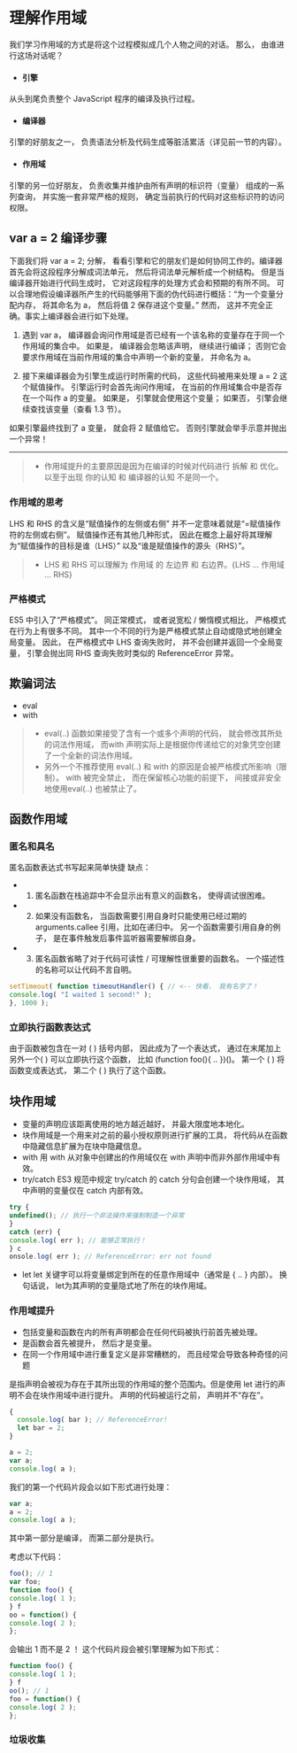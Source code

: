 # 理解作用域
我们学习作用域的方式是将这个过程模拟成几个人物之间的对话。 那么， 由谁进行这场对话呢？

* #### 引擎
从头到尾负责整个 JavaScript 程序的编译及执行过程。

* #### 编译器
引擎的好朋友之一， 负责语法分析及代码生成等脏活累活（详见前一节的内容）。

* #### 作用域
引擎的另一位好朋友， 负责收集并维护由所有声明的标识符（变量） 组成的一系列查询， 并实施一套非常严格的规则， 确定当前执行的代码对这些标识符的访问权限。

## var a = 2 编译步骤
下面我们将 var a = 2; 分解， 看看引擎和它的朋友们是如何协同工作的。编译器首先会将这段程序分解成词法单元， 然后将词法单元解析成一个树结构。 但是当编译器开始进行代码生成时， 它对这段程序的处理方式会和预期的有所不同。
可以合理地假设编译器所产生的代码能够用下面的伪代码进行概括：“为一个变量分配内存， 将其命名为 a， 然后将值 2 保存进这个变量。” 然而， 这并不完全正确。事实上编译器会进行如下处理。

1. 遇到 var a， 编译器会询问作用域是否已经有一个该名称的变量存在于同一个作用域的集合中。 如果是， 编译器会忽略该声明， 继续进行编译； 否则它会要求作用域在当前作用域的集合中声明一个新的变量， 并命名为 a。

2. 接下来编译器会为引擎生成运行时所需的代码， 这些代码被用来处理 a = 2 这个赋值操作。 引擎运行时会首先询问作用域， 在当前的作用域集合中是否存在一个叫作 a 的变量。 如果是， 引擎就会使用这个变量； 如果否， 引擎会继续查找该变量（查看 1.3
节）。

如果引擎最终找到了 a 变量， 就会将 2 赋值给它。 否则引擎就会举手示意并抛出一个异常！

---
> * 作用域提升的主要原因是因为在编译的时候对代码进行 拆解 和 优化。以至于出现 你的认知 和 编译器的认知 不是同一个。


### 作用域的思考

LHS 和 RHS 的含义是“赋值操作的左侧或右侧” 并不一定意味着就是“=赋值操作符的左侧或右侧”。 赋值操作还有其他几种形式， 因此在概念上最好将其理解为“赋值操作的目标是谁（LHS）” 以及“谁是赋值操作的源头（RHS）”。

> * LHS 和 RHS 可以理解为 作用域 的 左边界 和 右边界。{LHS ... 作用域 ... RHS}

### 严格模式
ES5 中引入了“严格模式”。 同正常模式， 或者说宽松 / 懒惰模式相比， 严格模式在行为上有很多不同。 其中一个不同的行为是严格模式禁止自动或隐式地创建全局变量。 因此， 在严格模式中 LHS 查询失败时， 并不会创建并返回一个全局变量， 引擎会抛出同 RHS 查询失败时类似的 ReferenceError 异常。

## 欺骗词法
* eval
* with
> - eval(..) 函数如果接受了含有一个或多个声明的代码， 就会修改其所处的词法作用域， 而with 声明实际上是根据你传递给它的对象凭空创建了一个全新的词法作用域。
> - 另外一个不推荐使用 eval(..) 和 with 的原因是会被严格模式所影响（限制）。 with 被完全禁止， 而在保留核心功能的前提下， 间接或非安全地使用eval(..) 也被禁止了。


## 函数作用域
### 匿名和具名
匿名函数表达式书写起来简单快捷
缺点：
+ 1. 匿名函数在栈追踪中不会显示出有意义的函数名， 使得调试很困难。
+ 2. 如果没有函数名， 当函数需要引用自身时只能使用已经过期的 arguments.callee 引用，比如在递归中。 另一个函数需要引用自身的例子， 是在事件触发后事件监听器需要解绑自身。
+ 3. 匿名函数省略了对于代码可读性 / 可理解性很重要的函数名。 一个描述性的名称可以让代码不言自明。

```javascript
setTimeout( function timeoutHandler() { // <-- 快看， 我有名字了！
console.log( "I waited 1 second!" );
}, 1000 );
```

### 立即执行函数表达式
由于函数被包含在一对 ( ) 括号内部， 因此成为了一个表达式， 通过在末尾加上另外一个( ) 可以立即执行这个函数， 比如 (function foo(){ .. })()。 第一个 ( ) 将函数变成表达式， 第二个 ( ) 执行了这个函数。

## 块作用域
+ 变量的声明应该距离使用的地方越近越好， 并最大限度地本地化。
+ 块作用域是一个用来对之前的最小授权原则进行扩展的工具， 将代码从在函数中隐藏信息扩展为在块中隐藏信息。
+ with 用 with 从对象中创建出的作用域仅在 with 声明中而非外部作用域中有效。
+ try/catch ES3 规范中规定 try/catch 的 catch 分句会创建一个块作用域， 其中声明的变量仅在 catch 内部有效。

```javascript
try {
undefined(); // 执行一个非法操作来强制制造一个异常
}
catch (err) {
console.log( err ); // 能够正常执行！
} c
onsole.log( err ); // ReferenceError: err not found
```
+ let let 关键字可以将变量绑定到所在的任意作用域中（通常是 { .. } 内部）。 换句话说， let为其声明的变量隐式地了所在的块作用域。

### 作用域提升
* 包括变量和函数在内的所有声明都会在任何代码被执行前首先被处理。
* 是函数会首先被提升， 然后才是变量。
* 在同一个作用域中进行重复定义是非常糟糕的， 而且经常会导致各种奇怪的问题

是指声明会被视为存在于其所出现的作用域的整个范围内。但是使用 let 进行的声明不会在块作用域中进行提升。 声明的代码被运行之前， 声明并不“存在”。

```javascript
{
  console.log( bar ); // ReferenceError!
  let bar = 2;
}
```

```javascript
a = 2;
var a;
console.log( a );
```
我们的第一个代码片段会以如下形式进行处理：
```javascript
var a;
a = 2;
console.log( a );
```
其中第一部分是编译， 而第二部分是执行。

考虑以下代码：
```javascript
foo(); // 1
var foo;
function foo() {
console.log( 1 );
} f
oo = function() {
console.log( 2 );
};
```
会输出 1 而不是 2 ！ 这个代码片段会被引擎理解为如下形式：
```javascript
function foo() {
console.log( 1 );
} f
oo(); // 1
foo = function() {
console.log( 2 );
};
```

### 垃圾收集

